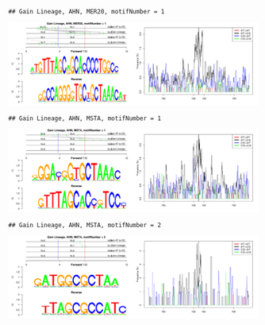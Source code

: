 

```
## Gain Lineage, AHN, MER20, motifNumber = 1
```

![plot of chunk motifPValues](figure/motifPValues1.png) 

```
## Gain Lineage, AHN, MSTA, motifNumber = 1
```

![plot of chunk motifPValues](figure/motifPValues2.png) 

```
## Gain Lineage, AHN, MSTA, motifNumber = 2
```

![plot of chunk motifPValues](figure/motifPValues3.png) 
  
